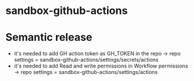 # sandbox-github-actions

# Semantic release
* it's needed to add GH action token as GH_TOKEN in the repo -> repo settings = sandbox-github-actions/settings/secrets/actions
* it's needed to add Read and write permissions in Workflow permissions -> repo settings = sandbox-github-actions/settings/actions